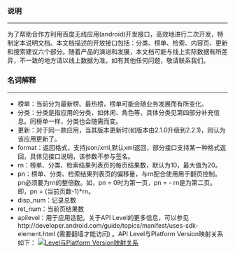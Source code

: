 ### 说明 ###
------------
<tab></tab>为了帮助合作方利用百度无线应用(android)开发接口，高效地进行二次开发，特制定本说明文档。本文档描述的开放接口包括：分类、榜单、检索、内容页、更新和搜索建议六个部分。随着产品的演进和发展，本文档可能与线上实际数据有所差异，不一致的地方请以线上数据为准。如有其他任何问题，敬请联系我们。

### 名词解释 ###
------------
- 榜单：当前分为最新榜、最热榜，榜单可能会随业务发展而有所变化。
- 分类：分类是指应用的分类，如休闲、角色等，具体分类见第四部分补充信息。同榜单一样，分类也会随需而变。
- 更新：对于同一款应用，当其版本更新时(如版本由2.1.0升级到2.2.1)，则认为该应用更新了。
- format：返回格式，支持json/xml,默认xml返回，部分接口支持某一种格式返回，具体见接口说明，该参数不参与签名。
- rn：榜单、分类、检索结果列表页的每页结果数，默认为10，最大值为20。
- pn：榜单、分类、检索结果列表页的偏移量，与rn配合使用用于翻页控制。pn必须要为rn的整倍数。如，pn = 0时为第一页，pn = - rn是为第二页。即，pn = (当前页数-1)*rn。
- disp_num：记录总数
- ret_num：当前页结果数
- apilevel：用于应用适配。关于API Level的更多信息，可以参见http://developer.android.com/guide/topics/manifest/uses-sdk-element.html (需要翻墙才能访问) 。API Level与Platform Version映射关系如下：
[![Level与Platform Version映射关系](https://ascdn.bdstatic.com/appapi/docs/docsfile/api_level.png "Level与Platform Version映射关系")](https://ascdn.bdstatic.com/appapi/docs/docsfile/api_level.png "Level与Platform Version映射关系")
